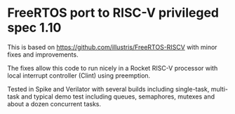 # FreeRTOS port to RISC-V privileged spec 1.10

This is based on https://github.com/illustris/FreeRTOS-RISCV with minor fixes and improvements.

The fixes allow this code to run nicely in a Rocket RISC-V processor with local interrupt controller (Clint) using preemption.

Tested in Spike and Verilator with several builds including single-task, multi-task and typical demo test including queues, semaphores, mutexes and about a dozen concurrent tasks.
